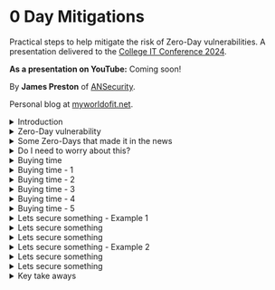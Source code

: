# 0 Day Mitigations
Practical steps to help mitigate the risk of Zero-Day vulnerabilities. A presentation delivered to the [College IT Conference 2024](https://citc.college/).

**As a presentation on YouTube:** Coming soon!

By **James Preston** of [ANSecurity](https://www.ansecurity.com/).

Personal blog at [myworldofit.net](https://myworldofit.net/).

<details>
<summary>Introduction</summary>

  ## By the end of this presentation you will

* Understand the common elements in some recent Zero-Day vulnerabilities.
* Be familiar with 5 methods to help prevent attacks that start with a Zero-Day exploit.
* Be able to take some immediate steps to help reduce the risk of impact from Zero-Day vulnerabilities.
</details>

<details>
<summary>Zero-Day vulnerability</summary>

  ## What is a Zero-Day vulnerability
* A vulnerability (perhaps under exploitation) in a system that is unknown to its owners, developers, or anyone capable of at least mitigating it if not full remediation.
* Once made public the extra scrutiny of such a system normally leads to more vulnerability discoveries.
* Multiple known and Zero-Day vulnerabilities are often chained together to perform an attack.
* Rarely the biggest actual issue to worry about (looking at those who haven’t setup MFA for everything yet!) but they do make great headlines.

</details>

<details>
<summary>Some Zero-Days that made it in the news</summary>

## Log4Shell (Log4j)
https://logging.apache.org/log4j/2.x/security.html#CVE-2021-44228

* 'JNDI lookup can be exploited to execute arbitrary code loaded from an LDAP server'
* Existed unnoticed since 2013.
* Privately disclosed.
* Widely used, not always easy to determine if in use on 'appliances'.
* Simple to exploit, lead to trivial remote code execution.

## PaperCut
https://www.papercut.com/kb/Main/PO-1216-and-PO-1219

https://www.cisa.gov/news-events/cybersecurity-advisories/aa23-131a

* 'Our immediate advice is to upgrade your PaperCut Application Servers to one of the fixed versions listed below if you haven’t already.'
* Reported to Papercut by Trend Micro as already under exploitation.
* Commonly Internet accessible.
* Unauthenticated attacker could perform remote code execution on a PaperCut application server.

## Ivanti Connect (and Policy) Secure
https://www.ivanti.com/blog/security-update-for-ivanti-connect-secure-and-ivanti-policy-secure-gateways

https://forums.ivanti.com/s/article/CVE-2023-46805-Authentication-Bypass-CVE-2024-21887-Command-Injection-for-Ivanti-Connect-Secure-and-Ivanti-Policy-Secure-Gateways

https://forums.ivanti.com/s/article/CVE-2024-21888-Privilege-Escalation-for-Ivanti-Connect-Secure-and-Ivanti-Policy-Secure

https://www.cisa.gov/news-events/cybersecurity-advisories/aa24-060b

* 'If CVE-2024-21887 is used in conjunction with CVE-2023-46805, exploitation does not require authentication and enables a threat actor to craft malicious requests and execute arbitrary commands on the system.'
* Under active exploitation at time of discovery.
  * Some researchers are now attributing to Chinese state actors.
  * Following discovery, the threat actors started using alternative exploits.
* Threat actors bypassed authentication and delivered web shells to the appliance.
* Evidence of credential capture.

</details>

<details>
<summary>Do I need to worry about this?</summary>

## Why yes...

* https://www.shodan.io
* https://www.shodan.io/search?query=ip%3A129.67.0.0%2F16%2C163.1.0.0%2F16
* https://account.shodan.io/billing - go grab a one-time 'member' tier

![image](https://github.com/jamesfed/0DayMitigations/assets/28963928/89a0f89b-93bd-4242-9602-6c72ee3776b3)

## But perhaps not as much as you might think

[2023 Data Breach Investigations Report](https://www.verizon.com/business/resources/reports/dbir/)

* Using breached credentials is by far the most common method of access into an organisation.
* But exploiting a vulnerability (zero-day or otherwise) still makes the top 3. 

![image](https://github.com/jamesfed/0DayMitigations/assets/28963928/09874c1b-342f-4355-b9f8-9ada2a75eb8c)


</details>

<details>
<summary>Buying time</summary>

## Even if the Zero-Day is 'new' what comes after often isn't

### Log4Shell (Log4j)
![image](https://github.com/jamesfed/0DayMitigations/assets/28963928/c3e400db-6025-4022-842a-98a164a2d635)

### PaperCut
![image](https://github.com/jamesfed/0DayMitigations/assets/28963928/c33e06f1-9766-41d0-9533-0537cee5f18b)

### Ivanti Connect (and Policy) Secure
![image](https://github.com/jamesfed/0DayMitigations/assets/28963928/2071cd35-e341-4d4f-80ff-f7afcf729d8e)


  
## No single one of these practices will save you, think in layers!

* **Hide**
  * Not the best option but it will buy you time.
  * Does your service appear on Shodan.io listed as that service?
* **Block access from and to known malicious**
  * It's already known to be malicious - why wouldn't you block it?
* **Restrict opportunities for execution**
  * Block file transfer, sandbox, block unrecognised file execution.
* **Strictly control network traffic**
  * Why is that server reaching out to threatactor420.com?
* **Limit the overall impact/scope**
  * Ok you’ve been compromised, lets prevent lateral movement.

## Not all threat actors are the same

* Casual.
  * Do not take much to stop.
* Determined - low skill.
  * Hiding probably won't work.
* Determined - high skill.
  * Realistic probability will have access to an exploit before you've patched.
* Nation State/Advanced persistent threat.
  * Highly likely will have access to an exploit before you've patched.

</details>

<details>
<summary>Buying time - 1</summary>

## Hide

* Limit the scope of inbound connections.
  * By country (either deny known bad or permit only countries with a legitimate reason to access).
  * By IP address block.
    * Just JANET - https://bgpview.io/asn/786#prefixes-v4.
    * Just Oxford/Cambridge - https://help.it.ox.ac.uk/ip-addresses or https://help.uis.cam.ac.uk/service/network-services/ip/cam-ip-ranges.
    * Specific IPs or specific ranges.
    * Port knocking.
      * Palo Alto Networks NGFW - https://live.paloaltonetworks.com/t5/community-blogs/knock-knock-who-s-there/ba-p/417975.
* Where possible publish a VPN or VPN web portal to present services.

## Hide - at a minimum

* Block inbound connections from 'unfriendly' countries.
  * https://www.gov.uk/government/publications/the-uk-sanctions-list.
  * https://ofac.treasury.gov/sanctions-programs-and-country-information.

 Do you really need to allow inbound connections to your student meals booking system from Afghanistan?

</details>

<details>
<summary>Buying time - 2</summary>

## Block access from and to known malicious

* Use the blocklists from your firewall vendor.
* https://iplists.firehol.org/?ipset=firehol_level1 - really powerful and highly trustworthy.
  * Watch out for the RFC1918 addresses that are included!
* Start and maintain information sharing partnerships.
* Outbound URL filtering with deny access to known malicious categories.
  * Command and Control, Hacking, Malware, Newly Registered Domains, Parked, Phishing, Unclassified/Unknown.
* **Alert** on attempts to access something malicious (even if just once a day).

![image](https://github.com/jamesfed/0DayMitigations/assets/28963928/3a099ad3-70a4-473e-a648-2aab597b819d)

</details>

<details>
<summary>Buying time - 3</summary>

## Restrict opportunities for execution

* Install anti-malware everywhere!
  * Yes on Linux as well 😉.
* Establish a baseline of what is permitted.
  * File hashes, file publishers, signed scripts, avoid filenames.
* Prevent the execution of everything else.
* **Alert** on attempts to execute something new (even if just once a day).

Resources:

* https://learn.microsoft.com/en-us/windows/security/application-security/application-control/windows-defender-application-control/applocker/applocker-overview
* https://docs.sophos.com/central/customer/help/en-us/ManageYourProducts/ServerProtection/ServerConfigureLockdown/index.html
* https://docs.sophos.com/central/customer/help/en-us/ManageYourProducts/ServerProtection/ServerConfigureLinuxRTD/index.html
* https://learn.microsoft.com/en-us/sysinternals/downloads/sysmon
* https://github.com/Sysinternals/SysmonForLinux

For when you can't:

* Look for integrity checkers.
  * https://forums.ivanti.com/s/article/KB44755.
  * https://support.microsoft.com/en-gb/topic/use-the-system-file-checker-tool-to-repair-missing-or-corrupted-system-files-79aa86cb-ca52-166a-92a3-966e85d4094e.
* Often run on-bootup on modern operating systems.
  * Consider which systems might not have a regular reboot.
* Run at times of high risk, before performing system upgrades, and consider running at regular intervals.

</details>

<details>
<summary>Buying time - 4</summary>

## Strictly control network traffic

* Based on
  * IP Address
  * Domain
  * URL
  * Application
  * Protocol/Port
* Where possible also
  * User
  * Device health

### All together now - decryption!

* Without performing decryption (where possible) you simply don't have visibility into what's coming into and leaving your services.
  * Decryption works with TLS 1.3.
  * Inbound decryption works with practically everything you are likely to deploy.
  * Outbound decryption works on Linux and even some 'appliances'.
  * Grants anti-malware protections to machines that don't/can't have an agent installed on.

![image](https://github.com/jamesfed/0DayMitigations/assets/28963928/e82d237e-9830-4b5f-a813-e55206d6855b)

https://ubuntu.com/server/docs/security-trust-store

![image](https://github.com/jamesfed/0DayMitigations/assets/28963928/316aebb8-fdf9-48d7-8e85-b632e0d01b05)

So let's download some web shells!

![image](https://github.com/jamesfed/0DayMitigations/assets/28963928/c2b73d47-1b9a-4eb2-8f6b-4f2d8b31623c)

> "Deny by default" egress traffic restrictions are a best practice to follow for any servers, not just those running impacted versions of Log4j instances.

https://www.mandiant.com/resources/blog/log4shell-recommendations

</details>

<details>
<summary>Buying time - 5</summary>

## Limit the overall impact/scope

* DMZs! Why did they ever go away?
* Make use of client firewalls.
  * Deny access to management interfaces on the local subnet.
  * Permit management access from jump stations in a dedicated bastion network.
  * Bonus points - wrap network level access into that bastion network up in MFA!
* User based policy.
* Internal IDS/IPS – same level of strictness as inbound.
  * Normally internal is more lax.

![Cloud Service drawio (1)](https://github.com/jamesfed/0DayMitigations/assets/28963928/c49019eb-9b09-4b6a-ba8e-c5adfa071e04)

* https://www.youtube.com/watch?v=InPiE0EOArs - Amazing video on configuring the Windows firewall

</details>

<details>
  
<summary>Lets secure something - Example 1</summary>

## Ruckus Wireless Controller (SmartZone)
![image](https://github.com/jamesfed/0DayMitigations/assets/28963928/7faf91c1-246a-4bec-806d-b39278d3adc6)

* Can't install AV/EDR/UEBA agents.
* No access to underlying Operating System detailed logging.
* Although you can import CAs (for decryption) they are not supported for outbound connections.
* A threat actors dream with lots of CPU and RAM to play with.

</details>

<details>
<summary>Lets secure something</summary>

## Strict outbound URL filtering

Download the URL logs, use a PivotTable within Excel (or even better some PowerShell 😉) to process and produce a list of previously seen URLs.

![image](https://github.com/jamesfed/0DayMitigations/assets/28963928/ecceebb5-1692-4c6e-84e9-583b0cee6cf1)

Build out an allowed URL list, create policy to permit access to those addresses and block all others.

![image](https://github.com/jamesfed/0DayMitigations/assets/28963928/755ac85f-42fa-4f3a-97fd-9d487c90b511)

Perfect for blocking an outbound connection to a threat actors C2 service.

![image](https://github.com/jamesfed/0DayMitigations/assets/28963928/b6ae6d7b-c23e-4f24-b918-880f9023e2f3)

</details>

<details>
<summary>Lets secure something</summary>

## mmmmm network level anti-malware

Inbound decryption to the appliance from all networks (external and internal) allows the firewall full visibility into what's being uploaded.

So lets upload a web shell!

![image](https://github.com/jamesfed/0DayMitigations/assets/28963928/7b671390-0566-498e-8fdc-94ab5785c73e)

![image](https://github.com/jamesfed/0DayMitigations/assets/28963928/3467f6cc-3b96-4d54-85b7-14344811606e)

As the firewall sees the file go through it identifies it as spyware and is placed to block the connection while also alerting the administrator.

![image](https://github.com/jamesfed/0DayMitigations/assets/28963928/19a9d36c-29ab-47de-b053-f3b6c9a6a0dd)

</details>

<details>
<summary>Lets secure something - Example 2</summary>

## Linux web server
![image](https://github.com/jamesfed/0DayMitigations/assets/28963928/0b1a9a92-d089-4aef-add2-a57fd11dff0d)

* Can install agents, certificate authorities, pretty much anything on!
* Full access to the underlying operating system.
* May give the threat actor more room to move.

</details>

<details>
<summary>Lets secure something</summary>

## A series of firewall policies to

* Block known malicious IP addresses.
* Permit broad (not country restricted) inbound access to the main institution website.
* A series of geo-blocks.
* Permit all other inbound access to additional websites.
* Geo-allow rule for VPN service.
  * Consider having a form or similar which staff can submit travel plans to for allowing broader inbound access when needed.
* A rule to drop all other inbound traffic.

![image](https://github.com/jamesfed/0DayMitigations/assets/28963928/217968d6-c960-4b8a-a82d-d7d22a2d3495)

## If traffic is moving from DMZ to 'internal' zones over encrypted channels then decrypt!

* Don't let that small foothold spread.
* Detect brute force attacks.
* Detect further exploit attempts.
* All of these would be very noisy indicators that something is going wrong.

![image](https://github.com/jamesfed/0DayMitigations/assets/28963928/4a127609-7ec5-4df5-be55-eda1572d8305)

</details>

<details>
<summary>Lets secure something</summary>

## 'Universal' MFA

Our firewall policy permits access on all applications and ports to our web server.

![image](https://github.com/jamesfed/0DayMitigations/assets/28963928/a3940146-675e-4bf1-9fdd-6f5c1cdd9683)

So why is my SSH connection not going through?

![image](https://github.com/jamesfed/0DayMitigations/assets/28963928/d81240c0-e55c-408d-a23b-a699770eb1e8)

Ah! A network level authentication profile.

![image](https://github.com/jamesfed/0DayMitigations/assets/28963928/4fe55d8f-2027-4f87-81b7-f95d71c35698)

Lets try something that can pop an authentication prompt. That's better!

![image](https://github.com/jamesfed/0DayMitigations/assets/28963928/be2cb8ee-9f85-49bb-af45-d4165413854f)

MFA prompt time!

![image](https://github.com/jamesfed/0DayMitigations/assets/28963928/246e14cc-eb61-41bb-b302-846166d285ce)

Prompt finished, and now into the services as expected.

![image](https://github.com/jamesfed/0DayMitigations/assets/28963928/77f31b40-fac8-4005-97b9-e2b7f0cde29f)


</details>

<details>
<summary>Key take aways</summary>

## When you get back to your institutions

1. Consider how widely accessible your services need to be, consider geo-blocking and geo-allowing.
2. Leverage trustworthy block lists, see how many hits you are getting.
3. Install your anti-malware agents on **all** your servers - including Linux.
4. Restrict outbound and internal traffic from services that permit inbound connections from the Internet to the minimum required for their function.
5. Consider inbound/internal decryption to get the best value out of existing investments.

</details>
